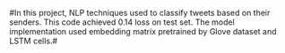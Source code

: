 #In this project, NLP techniques used to classify tweets based on their senders. This code achieved 0.14 loss on test set.
The model implementation used embedding matrix pretrained by Glove dataset and LSTM cells.#
